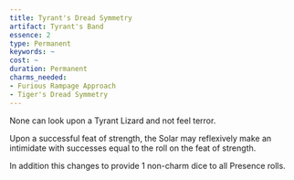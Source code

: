 ```yaml
---
title: Tyrant's Dread Symmetry
artifact: Tyrant's Band
essence: 2
type: Permanent
keywords: ~
cost: ~
duration: Permanent
charms_needed:
- Furious Rampage Approach
- Tiger's Dread Symmetry
---
```


None can look upon a Tyrant Lizard and not feel terror.

Upon a successful feat of strength, the Solar may reflexively make an intimidate with successes equal to the roll on the feat of strength.

In addition this changes <Ref ref="Tiger's Dread Symmetry"> to provide 1 non-charm dice to all Presence rolls.
